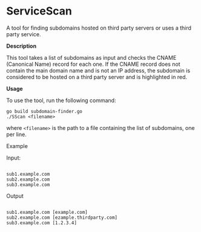 # ServiceScan

A tool for finding subdomains hosted on third party servers or uses a third party service.

**Description**

This tool takes a list of subdomains as input and checks the CNAME (Canonical Name) record for each one. If the CNAME record does not contain the main domain name and is not an IP address, the subdomain is considered to be hosted on a third party server and is highlighted in red.

**Usage**

To use the tool, run the following command:

```
go build subdomain-finder.go
./SScan <filename>

```
where ```<filename>``` is the path to a file containing the list of subdomains, one per line.

Example

Input:

```

sub1.example.com
sub2.example.com
sub3.example.com

```
  
Output 
```

sub1.example.com [example.com]
sub2.example.com [ezample.thirdparty.com]
sub3.example.com [1.2.3.4]
```

